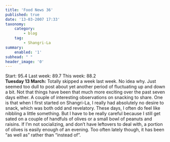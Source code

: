 ```yaml
---
title: 'Food News 36'
published: true
date: '13-03-2007 17:33'
taxonomy:
    category:
        - blog
    tag:
        - Shangri-La
summary:
    enabled: '1'
subhead: " "
header_image: '0'
---
```


Start: 95.4 Last week: 89.7 This week: 88.2  
**Tuesday 13 March:** Totally skipped a week last week. No idea why. Just seemed too dull to post about yet another period of fluctuating up and down a bit. Not that things have been that much more exciting over the past seven days either. A couple of interesting observations on snacking to share. One is that when I first started on Shangri-La, I really had absolutely no desire to snack, which was both odd and revelatory. These days, I often do feel like nibbling a little something. But I have to be really careful because I still get sated on a couple of handfuls of olives or a small bowl of peanuts and raisins. If I’m not socializing, and don’t have leftovers to deal with, a portion of olives is easily enough of an evening. Too often lately though, it has been “as well as” rather than “instead of”.
